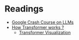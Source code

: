 # Readings

- [Google Crash Course on LLMs](https://developers.google.com/machine-learning/resources/intro-llms)
- [How Transformer works ?](https://huggingface.co/learn/nlp-course/chapter1/4?fw=pt)
  - [Transformer Visualization](https://poloclub.github.io/transformer-explainer/)
